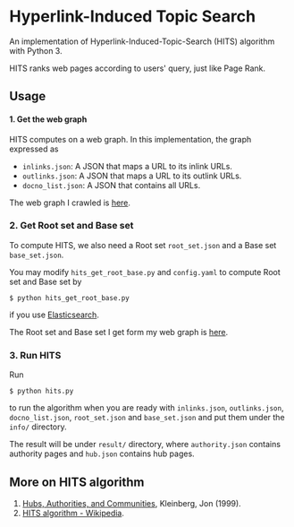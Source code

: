 # Hyperlink-Induced Topic Search
An implementation of Hyperlink-Induced-Topic-Search (HITS) algorithm with Python 3. 

HITS ranks web pages according to users' query, just like Page Rank.

## Usage

#### 1. Get the web graph

HITS computes on a web graph. In this implementation, the graph expressed as 
* `inlinks.json`: A JSON that maps a URL to its inlink URLs.
* `outlinks.json`: A JSON that maps a URL to its outlink URLs.
* `docno_list.json`: A JSON that contains all URLs.

The web graph I crawled is [here](https://drive.google.com/file/d/14A8-z8lJxU-VmV6gIN0qUEd740VS9I80/view?usp=sharing).

### 2. Get Root set and Base set

To compute HITS, we also need a Root set `root_set.json` and a Base set `base_set.json`.

You may modify `hits_get_root_base.py` and `config.yaml` to compute Root set and Base set by 
```
$ python hits_get_root_base.py
```
if you use [Elasticsearch](https://www.elastic.co/products/elasticsearch).

The Root set and Base set I get form my web graph is [here](https://drive.google.com/file/d/1jpB7T08sl8z-PqRK4Pjyx-tUKlZEGqwx/view?usp=sharing).

### 3. Run HITS

Run
```
$ python hits.py
```
to run the algorithm when you are ready with `inlinks.json`, `outlinks.json`, `docno_list.json`, `root_set.json` and `base_set.json` and put them under the `info/` directory.

The result will be under `result/` directory, where `authority.json` contains authority pages and `hub.json` contains hub pages.

## More on HITS algorithm

1. [Hubs, Authorities, and Communities](http://www.cs.brown.edu/memex/ACM_HypertextTestbed/papers/10.html), Kleinberg, Jon (1999).
2. [HITS algorithm - Wikipedia](https://en.wikipedia.org/wiki/HITS_algorithm).
